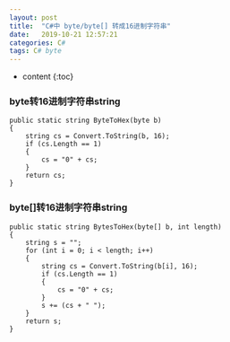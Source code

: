```yaml
---
layout: post
title:  "C#中 byte/byte[] 转成16进制字符串"
date:   2019-10-21 12:57:21
categories: C#
tags: C# byte
---
```


* content
{:toc}

### byte转16进制字符串string

```
public static string ByteToHex(byte b)
{
    string cs = Convert.ToString(b, 16);
    if (cs.Length == 1)
    {
        cs = "0" + cs;
    }
    return cs;
}
```

### byte[]转16进制字符串string

```
public static string BytesToHex(byte[] b, int length)
{
    string s = "";
    for (int i = 0; i < length; i++)
    {
        string cs = Convert.ToString(b[i], 16);
        if (cs.Length == 1)
        {
            cs = "0" + cs;
        }
        s += (cs + " ");
    }
    return s;
}
```